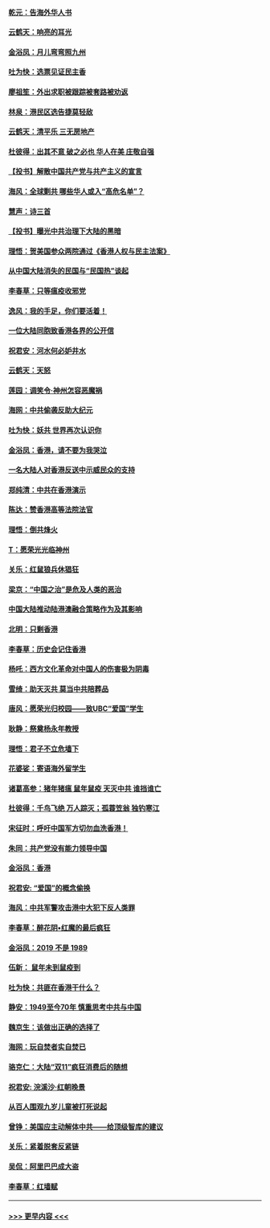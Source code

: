 #### [乾元：告海外华人书](../pages/nsc993/n11684044.md?t=11272011) 
#### [云鹤天：响亮的耳光](../pages/nsc993/n11684254.md?t=11272011) 
#### [金浴凤：月儿弯弯照九州](../pages/nsc993/n11684231.md?t=11272011) 
#### [吐为快：选票见证民主香](../pages/nsc993/n11684206.md?t=11272011) 
#### [廖祖笙：外出求职被跟踪被套路被劝返](../pages/nsc993/n11683874.md?t=11272011) 
#### [林泉：港民区选告捷莫轻敌](../pages/nsc993/n11683930.md?t=11272011) 
#### [云鹤天：清平乐 三无房地产](../pages/nsc993/n11681521.md?t=11272011) 
#### [杜彼得：出其不意 破之必也 华人在美 庄敬自强](../pages/nsc993/n11679554.md?t=11272011) 
#### [【投书】解散中国共产党与共产主义的宣言](../pages/nsc993/n11679177.md?t=11272011) 
#### [海风：全球剿共 哪些华人或入“高危名单”？](../pages/nsc993/n11678617.md?t=11272011) 
#### [慧声：诗三首](../pages/nsc993/n11678848.md?t=11272011) 
#### [【投书】曝光中共治理下大陆的黑暗](../pages/nsc993/n11678674.md?t=11272011) 
#### [理悟：贺美国参众两院通过《香港人权与民主法案》](../pages/nsc993/n11678104.md?t=11272011) 
#### [从中国大陆消失的民国与“民国热”谈起](../pages/nsc993/n11678075.md?t=11272011) 
#### [李春草：只等瘟疫收邪党](../pages/nsc993/n11677308.md?t=11272011) 
#### [逸风：我的手足，你们要活着！](../pages/nsc993/n11676352.md?t=11272011) 
#### [一位大陆同胞致香港各界的公开信](../pages/nsc993/n11675761.md?t=11272011) 
#### [祝君安：河水何必妒井水](../pages/nsc993/n11675746.md?t=11272011) 
#### [云鹤天：天怒](../pages/nsc993/n11675718.md?t=11272011) 
#### [莲园：调笑令‧神州怎容恶魔祸](../pages/nsc993/n11675648.md?t=11272011) 
#### [海网：中共偷袭反助大纪元](../pages/nsc993/n11673515.md?t=11272011) 
#### [吐为快：妖共 世界再次认识你](../pages/nsc993/n11673506.md?t=11272011) 
#### [金浴凤：香港，请不要为我哭泣](../pages/nsc993/n11673248.md?t=11272011) 
#### [一名大陆人对香港反送中示威民众的支持](../pages/nsc993/n11672615.md?t=11272011) 
#### [郑纯清：中共在香港演示](../pages/nsc993/n11670539.md?t=11272011) 
#### [陈达：赞香港高等法院法官](../pages/nsc993/n11669542.md?t=11272011) 
#### [理悟：倒共烽火](../pages/nsc993/n11668844.md?t=11272011) 
#### [T：愿荣光光临神州](../pages/nsc993/n11668421.md?t=11272011) 
#### [关乐：红鼠狼兵休猖狂](../pages/nsc993/n11668378.md?t=11272011) 
#### [梁京：“中国之治”是危及人类的恶治](../pages/nsc993/n11668328.md?t=11272011) 
#### [中国大陆推动陆港澳融合策略作为及其影响](../pages/nsc993/n11668157.md?t=11272011) 
#### [北明：只剩香港](../pages/nsc993/n11668002.md?t=11272011) 
#### [李春草：历史会记住香港](../pages/nsc993/n11667927.md?t=11272011) 
#### [杨吒：西方文化革命对中国人的伤害极为阴毒](../pages/nsc993/n11664521.md?t=11272011) 
#### [雪绮：助天灭共 莫当中共陪葬品](../pages/nsc993/n11662650.md?t=11272011) 
#### [唐风：愿荣光归校园——致UBC“爱国”学生](../pages/nsc993/n11662194.md?t=11272011) 
#### [耿静：祭奠杨永年教授](../pages/nsc993/n11662514.md?t=11272011) 
#### [理悟：君子不立危墙下](../pages/nsc993/n11662172.md?t=11272011) 
#### [花婆娑：寄语海外留学生](../pages/nsc993/n11662121.md?t=11272011) 
#### [诸葛高参：猪年猪瘟 鼠年鼠疫 天灭中共 谁挡谁亡](../pages/nsc993/n11661980.md?t=11272011) 
#### [杜彼得：千鸟飞绝 万人踪灭；孤蓑笠翁 独钓寒江](../pages/nsc993/n11661170.md?t=11272011) 
#### [宋征时：呼吁中国军方切勿血洗香港！](../pages/nsc993/n11415318.md?t=11272011) 
#### [朱同：共产党没有能力领导中国](../pages/nsc993/n11660421.md?t=11272011) 
#### [金浴凤：香港](../pages/nsc993/n11660419.md?t=11272011) 
#### [祝君安: “爱国”的概念偷换](../pages/nsc993/n11659706.md?t=11272011) 
#### [海风：中共军警攻击港中大犯下反人类罪](../pages/nsc993/n11659632.md?t=11272011) 
#### [李春草：醉花阴•红魔的最后疯狂](../pages/nsc993/n11659287.md?t=11272011) 
#### [金浴凤：2019 不是 1989](../pages/nsc993/n11657663.md?t=11272011) 
#### [伍新： 鼠年未到鼠疫到](../pages/nsc993/n11655098.md?t=11272011) 
#### [吐为快：共匪在香港干什么？](../pages/nsc993/n11654891.md?t=11272011) 
#### [静安：1949至今70年 慎重思考中共与中国](../pages/nsc993/n11651244.md?t=11272011) 
#### [魏京生：该做出正确的选择了](../pages/nsc993/n11653084.md?t=11272011) 
#### [海网：玩自焚者实自焚已](../pages/nsc993/n11652423.md?t=11272011) 
#### [骆克仁：大陆“双11”疯狂消费后的随想](../pages/nsc993/n11652305.md?t=11272011) 
#### [祝君安: 浣溪沙·红朝晚景](../pages/nsc993/n11652258.md?t=11272011) 
#### [从百人围观九岁儿童被打死说起](../pages/nsc993/n11651030.md?t=11272011) 
#### [曾铮：美国应主动解体中共——给顶级智库的建议](../pages/nsc993/n11649888.md?t=11272011) 
#### [关乐：紧着脱套反紧链](../pages/nsc993/n11649069.md?t=11272011) 
#### [吴侃：阿里巴巴成大盗](../pages/nsc993/n11645523.md?t=11272011) 
#### [李春草：红墙赋](../pages/nsc993/n11646389.md?t=11272011) 

----
#### [ >>> 更早内容 <<< ](../indexes/nsc993-earlier.md)

